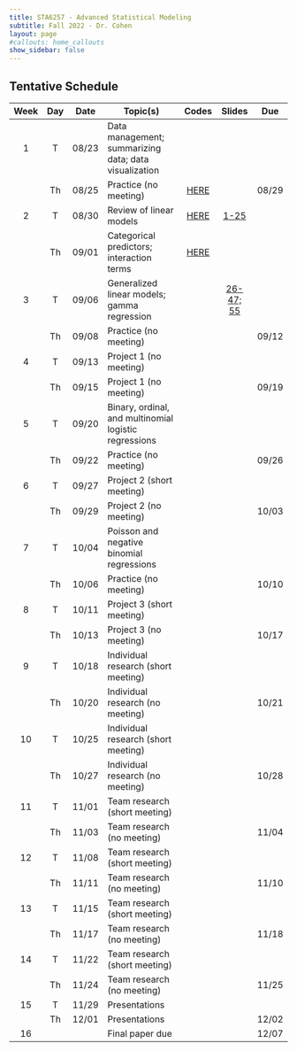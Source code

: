 ```yaml
---
title: STA6257 - Advanced Statistical Modeling
subtitle: Fall 2022 - Dr. Cohen
layout: page
#callouts: home_callouts
show_sidebar: false
---
```


## Tentative Schedule

| Week | Day | Date  | Topic(s) | Codes | Slides | Due |
|:-:|:-:|:---:|--------------------|:--:|:-:|:-:
| 1    | T   | 08/23 | Data management; summarizing data; data visualization | | | |
|      | Th  | 08/25 | Practice (no meeting) |[HERE](https://github.com/UWFTeaching/AdvStatsModeling/blob/main/codes/Tidyverse_R.R) | | 08/29 |
| 2    | T   | 08/30 | Review of linear models | [HERE](https://github.com/UWFTeaching/AdvStatsModeling/blob/main/codes/NormalLinearModels.R) | [1-25](http://pages.uwf.edu/acohen/teaching/slides/Slides_STA6257_Adv_Statistical_Modeling.pdf)| |
|      | Th  | 09/01 | Categorical predictors; interaction terms | [HERE](https://github.com/UWFTeaching/AdvStatsModeling/blob/main/codes/NormalLinearModels.R) | | |
| 3    | T   | 09/06 | Generalized linear models; gamma regression | |[26-47; 55](http://pages.uwf.edu/acohen/teaching/slides/Slides_STA6257_Adv_Statistical_Modeling.pdf) | |
|      | Th  | 09/08 | Practice (no meeting) | | | 09/12 |
| 4    | T   | 09/13 | Project 1 (no meeting) | | | |
|      | Th  | 09/15 | Project 1 (no meeting) | | | 09/19 |
| 5    | T   | 09/20 | Binary, ordinal, and multinomial logistic regressions | | | |
|      | Th  | 09/22 | Practice (no meeting) | | | 09/26 |
| 6    | T   | 09/27 | Project 2 (short meeting) | | | |
|      | Th  | 09/29 | Project 2 (no meeting) | | | 10/03 |
| 7    | T   | 10/04 | Poisson and negative binomial regressions | | | |
|      | Th  | 10/06 | Practice (no meeting) | | | 10/10 |
| 8    | T   | 10/11 | Project 3 (short meeting) | | | |
|      | Th  | 10/13 | Project 3 (no meeting) | | | 10/17 |
| 9    | T   | 10/18 | Individual research (short meeting) | | | |
|      | Th  | 10/20 | Individual research (no meeting) | | | 10/21 |
| 10   | T   | 10/25 | Individual research (short meeting) | | | |
|      | Th  | 10/27 | Individual research (no meeting) | | | 10/28 |
| 11   | T   | 11/01 | Team research (short meeting) | | | |
|      | Th  | 11/03 | Team research (no meeting) | | | 11/04 |
| 12   | T   | 11/08 | Team research (short meeting) | | | |
|      | Th  | 11/11 | Team research (no meeting) | | | 11/10 |
| 13   | T   | 11/15 | Team research (short meeting) | | | |
|      | Th  | 11/17 | Team research (no meeting) | | | 11/18 |
| 14   | T   | 11/22 | Team research (short meeting) | | | |
|      | Th  | 11/24 | Team research (no meeting) | | | 11/25 |
| 15   | T   | 11/29 | Presentations | | | |
|      | Th   | 12/01 | Presentations | | | 12/02 |
| 16   |   |  | Final paper due | | | 12/07 |
